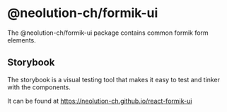 # @neolution-ch/formik-ui

The @neolution-ch/formik-ui package contains common formik form elements.

## Storybook

The storybook is a visual testing tool that makes it easy to test and tinker with the components.

It can be found at https://neolution-ch.github.io/react-formik-ui
